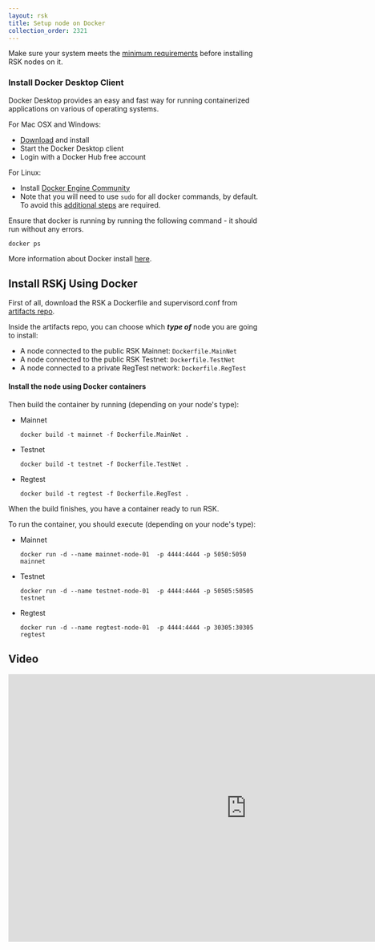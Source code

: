 ```yaml
---
layout: rsk
title: Setup node on Docker
collection_order: 2321
---
```


Make sure your system meets the [minimum requirements](../requirements/) before installing RSK nodes on it.

### Install Docker Desktop Client

Docker Desktop provides an easy and fast way for running containerized applications on various of operating systems.

For Mac OSX and Windows:

- [Download](https://www.docker.com/products/docker-desktop) and install
- Start the Docker Desktop client
- Login with a Docker Hub free account

For Linux:

- Install [Docker Engine Community](https://docs.docker.com/install/linux/docker-ce/ubuntu/)
- Note that you will need to use `sudo` for all docker commands, by default. To avoid this [additional steps](https://docs.docker.com/install/linux/linux-postinstall/) are required.

Ensure that docker is running by running the following command - it should run without any errors.

```shell
docker ps
```

More information about Docker install [here](https://docs.docker.com/install/).

## Install RSKj Using Docker

First of all, download the RSK a Dockerfile and supervisord.conf from [artifacts repo](https://github.com/rsksmart/artifacts/tree/master/Dockerfiles/RSK-Node).

Inside the artifacts repo, you can choose which ***type of*** node you are going to install:

* A node connected to the public RSK Mainnet: `Dockerfile.MainNet`
* A node connected to the public RSK Testnet: `Dockerfile.TestNet`
* A node connected to a private RegTest network: `Dockerfile.RegTest`

#### Install the node using Docker containers

Then build the container by running (depending on your node's type):

* Mainnet
  ```
  docker build -t mainnet -f Dockerfile.MainNet .
  ```
* Testnet
  ```
  docker build -t testnet -f Dockerfile.TestNet .
  ```
* Regtest
  ```
  docker build -t regtest -f Dockerfile.RegTest .
  ```

When the build finishes, you have a container ready to run RSK.

To run the container, you should execute (depending on your node's type):

* Mainnet
  ```
  docker run -d --name mainnet-node-01  -p 4444:4444 -p 5050:5050 mainnet
  ```
* Testnet
  ```
  docker run -d --name testnet-node-01  -p 4444:4444 -p 50505:50505 testnet
  ```
* Regtest
  ```
  docker run -d --name regtest-node-01  -p 4444:4444 -p 30305:30305 regtest
  ```

## Video

<div class="video-container">
  <iframe width="949" height="534" src="https://www.youtube-nocookie.com/embed/c-YGtE3UIjE?cc_load_policy=1" frameborder="0" allow="accelerometer; autoplay; encrypted-media; gyroscope; picture-in-picture" allowfullscreen></iframe>
</div>
